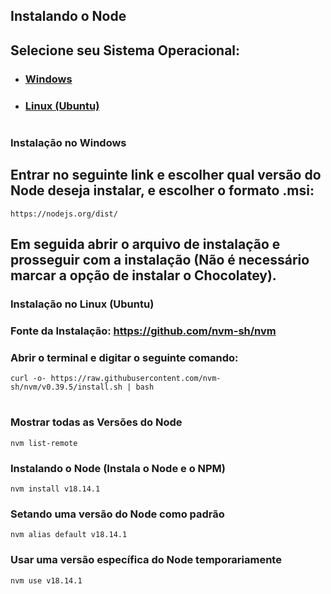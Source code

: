 ## Instalando o Node

## **Selecione seu Sistema Operacional:**

- ### [Windows](#windows)
- ### [Linux (Ubuntu)](#ubuntu)

#

### <a id="windows">Instalação no Windows</a>

## Entrar no seguinte link e escolher qual versão do Node deseja instalar, e escolher o formato .msi:
```
https://nodejs.org/dist/
```

## Em seguida abrir o arquivo de instalação e prosseguir com a instalação (Não é necessário marcar a opção de instalar o Chocolatey).

### <a id="ubuntu">Instalação no Linux (Ubuntu)</a>

### Fonte da Instalação: https://github.com/nvm-sh/nvm

### Abrir o terminal e digitar o seguinte comando:
```
curl -o- https://raw.githubusercontent.com/nvm-sh/nvm/v0.39.5/install.sh | bash
```

#

### Mostrar todas as Versões do Node
```
nvm list-remote
```

### Instalando o Node (Instala o Node e o NPM)
```
nvm install v18.14.1
```

### Setando uma versão do Node como padrão
```
nvm alias default v18.14.1
```

### Usar uma versão específica do Node temporariamente
```
nvm use v18.14.1
```